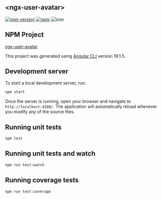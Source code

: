 ## &lt;ngx-user-avatar&gt;
[![npm version](https://badge.fury.io/js/ngx-user-avatar.svg)](https://badge.fury.io/js/ngx-user-avatar.svg) 
[![npm](https://img.shields.io/npm/d18m/ngx-user-avatar.svg)](https://www.npmjs.com/package/ngx-user-avatar) 
![size](https://img.shields.io/bundlephobia/minzip/ngx-user-avatar.svg)

## NPM Project
[ngx-user-avatar](https://www.npmjs.com/package/ngx-user-avatar)

This project was generated using [Angular CLI](https://github.com/angular/angular-cli) version 19.1.5.

## Development server

To start a local development server, run:

```bash
npm start
```

Once the server is running, open your browser and navigate to `http://localhost:4200/`. The application will automatically reload whenever you modify any of the source files.

## Running unit tests

```bash
npm test
```

## Running unit tests and watch

```bash
npm run test:watch
```

## Running coverage tests

```bash
npm run test:coverage
```

